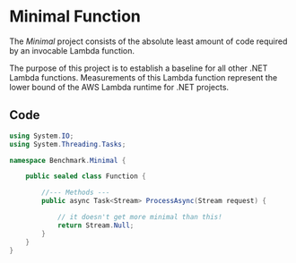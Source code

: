 # Minimal Function

The _Minimal_ project consists of the absolute least amount of code required by an invocable Lambda function.

The purpose of this project is to establish a baseline for all other .NET Lambda functions. Measurements of this Lambda function represent the lower bound of the AWS Lambda runtime for .NET projects.

## Code

```csharp
using System.IO;
using System.Threading.Tasks;

namespace Benchmark.Minimal {

    public sealed class Function {

        //--- Methods ---
        public async Task<Stream> ProcessAsync(Stream request) {

            // it doesn't get more minimal than this!
            return Stream.Null;
        }
    }
}
```